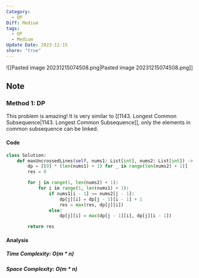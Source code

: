 ```yaml
---
Category:
  - DP
Diff: Medium
tags:
  - DP
  - Medium
Update Date: 2023-12-15
share: "true"
---
```


![[Pasted image 20231215074508.png|Pasted image 20231215074508.png]]
## Note
### Method 1: DP
This problem is amazing! It is very similar to [[1143. Longest Common Subsequence|1143. Longest Common Subsequence]], only the elements in common subsequence can be linked.
#### Code
```python
class Solution:
    def maxUncrossedLines(self, nums1: List[int], nums2: List[int]) -> int:
        dp = [[0] * (len(nums1) + 1) for _ in range(len(nums2) + 1)]
        res = 0

        for j in range(1, len(nums2) + 1):
            for i in range(1, len(nums1) + 1):
                if nums1[i - 1] == nums2[j - 1]:
                    dp[j][i] = dp[j - 1][i - 1] + 1
                    res = max(res, dp[j][i])
                else:
                    dp[j][i] = max(dp[j - 1][i], dp[j][i - 1])

        return res
```
#### Analysis
##### Time Complexity: $O(m * n)$
##### Space Complexity: $O(m * n)$

